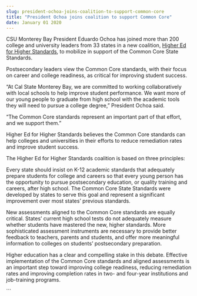 ```yaml
---
slug: president-ochoa-joins-coalition-to-support-common-core
title: "President Ochoa joins coalition to support Common Core"
date: January 01 2020
---
```


 
<p>
  CSU Monterey Bay President Eduardo Ochoa has joined more than 200 college and
  university leaders from 33 states in a new coalition,
  <a href="https://www.higheredforhigherstandards.org"
    >Higher Ed for Higher Standards</a
  >, to mobilize in support of the Common Core State Standards.
</p>
<p>
  Postsecondary leaders view the Common Core standards, with their focus on
  career and college readiness, as critical for improving student success.
</p>
<p>
  “At Cal State Monterey Bay, we are committed to working collaboratively with
  local schools to help improve student performance. We want more of our young
  people to graduate from high school with the academic tools they will need to
  pursue a college degree,” President Ochoa said.
</p>
<p>
  “The Common Core standards represent an important part of that effort, and we
  support them.”
</p>
<p>
  Higher Ed for Higher Standards believes the Common Core standards can help
  colleges and universities in their efforts to reduce remediation rates and
  improve student success.
</p>
<p>
  The Higher Ed for Higher Standards coalition is based on three principles:
</p>
<p>
  Every state should insist on K-12 academic standards that adequately prepare
  students for college and careers so that every young person has the
  opportunity to pursue postsecondary education, or quality training and
  careers, after high school. The Common Core State Standards were developed by
  states to serve this goal and represent a significant improvement over most
  states’ previous standards.
</p>
<p>
  New assessments aligned to the Common Core standards are equally critical.
  States’ current high school tests do not adequately measure whether students
  have mastered the new, higher standards. More sophisticated assessment
  instruments are necessary to provide better feedback to teachers, parents and
  students, and offer more meaningful information to colleges on students’
  postsecondary preparation.
</p>
<p>
  Higher education has a clear and compelling stake in this debate. Effective
  implementation of the Common Core standards and aligned assessments is an
  important step toward improving college readiness, reducing remediation rates
  and improving completion rates in two- and four-year institutions and
  job-training programs.
</p>
```
